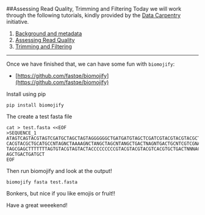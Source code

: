 ##Assessing Read Quality, Trimming and Filtering
Today we will work through the following tutorials, kindly provided by the [Data Carpentry](https://datacarpentry.org) initiative.

1. [Background and metadata](https://datacarpentry.org/wrangling-genomics/instructor/01-background.html)
2. [Assessing Read Quality](https://datacarpentry.org/wrangling-genomics/instructor/02-quality-control.html)
3. [Trimming and Filtering](https://datacarpentry.org/wrangling-genomics/instructor/03-trimming.html)

---

Once we have finished that, we can have some fun with `biomojify`:
 
- [https://github.com/fastqe/biomojify](https://github.com/fastqe/biomojify)

Install using pip

```
pip install biomojify 
```
The create a test fasta file

```
cat > test.fasta <<EOF
>SEQUENCE_1
ATAGTCAGTACGTAGTCGATGCTAGCTAGTAGGGGGGCTGATGATGTAGCTCGATCGTACGTACGTACGCTGAGTCAGTG
CACGTACGCTGCATGCCNTAGNCTAAAAGNCTANGCTAGCNTANGCTGACTNAGNTGACTGCNTCGTCGNATCATGTACG
TAGCGAGCTTTTTTTAGTGTACGTAGTACTACCCCCCCCCGTACGTACGTACGTCACGTGCTGACTNNNACGATCGTAGT
AGCTGACTGATGCT
EOF
```

Then run biomojify and look at the output!

```
biomojify fasta test.fasta 
```

Bonkers, but nice if you like emojis or fruit!!

Have a great weeekend!
